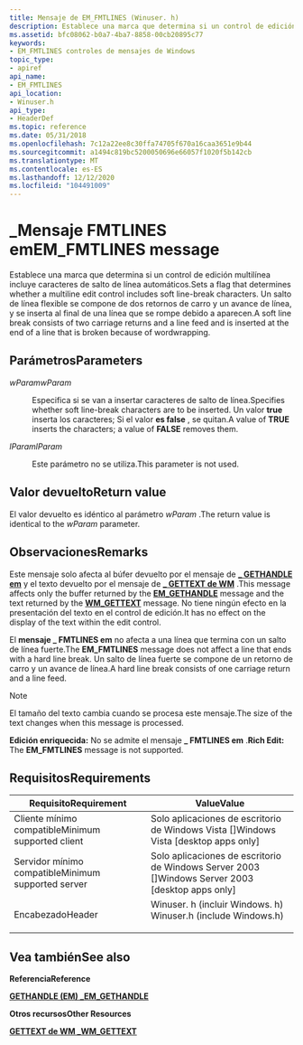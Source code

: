```yaml
---
title: Mensaje de EM_FMTLINES (Winuser. h)
description: Establece una marca que determina si un control de edición multilínea incluye caracteres de salto de línea automáticos. Un salto de línea flexible se compone de dos retornos de carro y un avance de línea, y se inserta al final de una línea que se rompe debido a aparecen.
ms.assetid: bfc08062-b0a7-4ba7-8858-00cb20895c77
keywords:
- EM_FMTLINES controles de mensajes de Windows
topic_type:
- apiref
api_name:
- EM_FMTLINES
api_location:
- Winuser.h
api_type:
- HeaderDef
ms.topic: reference
ms.date: 05/31/2018
ms.openlocfilehash: 7c12a22ee8c30ffa74705f670a16caa3651e9b44
ms.sourcegitcommit: a1494c819bc5200050696e66057f1020f5b142cb
ms.translationtype: MT
ms.contentlocale: es-ES
ms.lasthandoff: 12/12/2020
ms.locfileid: "104491009"
---
```

# <a name="em_fmtlines-message"></a><span data-ttu-id="4780c-105">\_Mensaje FMTLINES em</span><span class="sxs-lookup"><span data-stu-id="4780c-105">EM\_FMTLINES message</span></span>

<span data-ttu-id="4780c-106">Establece una marca que determina si un control de edición multilínea incluye caracteres de salto de línea automáticos.</span><span class="sxs-lookup"><span data-stu-id="4780c-106">Sets a flag that determines whether a multiline edit control includes soft line-break characters.</span></span> <span data-ttu-id="4780c-107">Un salto de línea flexible se compone de dos retornos de carro y un avance de línea, y se inserta al final de una línea que se rompe debido a aparecen.</span><span class="sxs-lookup"><span data-stu-id="4780c-107">A soft line break consists of two carriage returns and a line feed and is inserted at the end of a line that is broken because of wordwrapping.</span></span>

## <a name="parameters"></a><span data-ttu-id="4780c-108">Parámetros</span><span class="sxs-lookup"><span data-stu-id="4780c-108">Parameters</span></span>

<dl> <dt>

<span data-ttu-id="4780c-109">*wParam*</span><span class="sxs-lookup"><span data-stu-id="4780c-109">*wParam*</span></span> 
</dt> <dd>

<span data-ttu-id="4780c-110">Especifica si se van a insertar caracteres de salto de línea.</span><span class="sxs-lookup"><span data-stu-id="4780c-110">Specifies whether soft line-break characters are to be inserted.</span></span> <span data-ttu-id="4780c-111">Un valor **true** inserta los caracteres; Si el valor **es false** , se quitan.</span><span class="sxs-lookup"><span data-stu-id="4780c-111">A value of **TRUE** inserts the characters; a value of **FALSE** removes them.</span></span>

</dd> <dt>

<span data-ttu-id="4780c-112">*lParam*</span><span class="sxs-lookup"><span data-stu-id="4780c-112">*lParam*</span></span> 
</dt> <dd>

<span data-ttu-id="4780c-113">Este parámetro no se utiliza.</span><span class="sxs-lookup"><span data-stu-id="4780c-113">This parameter is not used.</span></span>

</dd> </dl>

## <a name="return-value"></a><span data-ttu-id="4780c-114">Valor devuelto</span><span class="sxs-lookup"><span data-stu-id="4780c-114">Return value</span></span>

<span data-ttu-id="4780c-115">El valor devuelto es idéntico al parámetro *wParam* .</span><span class="sxs-lookup"><span data-stu-id="4780c-115">The return value is identical to the *wParam* parameter.</span></span>

## <a name="remarks"></a><span data-ttu-id="4780c-116">Observaciones</span><span class="sxs-lookup"><span data-stu-id="4780c-116">Remarks</span></span>

<span data-ttu-id="4780c-117">Este mensaje solo afecta al búfer devuelto por el mensaje de [**\_ GETHANDLE em**](em-gethandle.md) y el texto devuelto por el mensaje de [**\_ GETTEXT de WM**](/windows/desktop/winmsg/wm-gettext) .</span><span class="sxs-lookup"><span data-stu-id="4780c-117">This message affects only the buffer returned by the [**EM\_GETHANDLE**](em-gethandle.md) message and the text returned by the [**WM\_GETTEXT**](/windows/desktop/winmsg/wm-gettext) message.</span></span> <span data-ttu-id="4780c-118">No tiene ningún efecto en la presentación del texto en el control de edición.</span><span class="sxs-lookup"><span data-stu-id="4780c-118">It has no effect on the display of the text within the edit control.</span></span>

<span data-ttu-id="4780c-119">El **mensaje \_ FMTLINES em** no afecta a una línea que termina con un salto de línea fuerte.</span><span class="sxs-lookup"><span data-stu-id="4780c-119">The **EM\_FMTLINES** message does not affect a line that ends with a hard line break.</span></span> <span data-ttu-id="4780c-120">Un salto de línea fuerte se compone de un retorno de carro y un avance de línea.</span><span class="sxs-lookup"><span data-stu-id="4780c-120">A hard line break consists of one carriage return and a line feed.</span></span>

> [!Note]  
> <span data-ttu-id="4780c-121">El tamaño del texto cambia cuando se procesa este mensaje.</span><span class="sxs-lookup"><span data-stu-id="4780c-121">The size of the text changes when this message is processed.</span></span>

 

<span data-ttu-id="4780c-122">**Edición enriquecida:** No se admite el mensaje **\_ FMTLINES em** .</span><span class="sxs-lookup"><span data-stu-id="4780c-122">**Rich Edit:** The **EM\_FMTLINES** message is not supported.</span></span>

## <a name="requirements"></a><span data-ttu-id="4780c-123">Requisitos</span><span class="sxs-lookup"><span data-stu-id="4780c-123">Requirements</span></span>



| <span data-ttu-id="4780c-124">Requisito</span><span class="sxs-lookup"><span data-stu-id="4780c-124">Requirement</span></span> | <span data-ttu-id="4780c-125">Value</span><span class="sxs-lookup"><span data-stu-id="4780c-125">Value</span></span> |
|-------------------------------------|----------------------------------------------------------------------------------------------------------|
| <span data-ttu-id="4780c-126">Cliente mínimo compatible</span><span class="sxs-lookup"><span data-stu-id="4780c-126">Minimum supported client</span></span><br/> | <span data-ttu-id="4780c-127">Solo aplicaciones de escritorio de Windows Vista \[\]</span><span class="sxs-lookup"><span data-stu-id="4780c-127">Windows Vista \[desktop apps only\]</span></span><br/>                                                           |
| <span data-ttu-id="4780c-128">Servidor mínimo compatible</span><span class="sxs-lookup"><span data-stu-id="4780c-128">Minimum supported server</span></span><br/> | <span data-ttu-id="4780c-129">Solo aplicaciones de escritorio de Windows Server 2003 \[\]</span><span class="sxs-lookup"><span data-stu-id="4780c-129">Windows Server 2003 \[desktop apps only\]</span></span><br/>                                                     |
| <span data-ttu-id="4780c-130">Encabezado</span><span class="sxs-lookup"><span data-stu-id="4780c-130">Header</span></span><br/>                   | <dl> <span data-ttu-id="4780c-131"><dt>Winuser. h (incluir Windows. h)</dt></span><span class="sxs-lookup"><span data-stu-id="4780c-131"><dt>Winuser.h (include Windows.h)</dt></span></span> </dl> |



## <a name="see-also"></a><span data-ttu-id="4780c-132">Vea también</span><span class="sxs-lookup"><span data-stu-id="4780c-132">See also</span></span>

<dl> <dt>

<span data-ttu-id="4780c-133">**Referencia**</span><span class="sxs-lookup"><span data-stu-id="4780c-133">**Reference**</span></span>
</dt> <dt>

[<span data-ttu-id="4780c-134">**GETHANDLE (EM) \_**</span><span class="sxs-lookup"><span data-stu-id="4780c-134">**EM\_GETHANDLE**</span></span>](em-gethandle.md)
</dt> <dt>

<span data-ttu-id="4780c-135">**Otros recursos**</span><span class="sxs-lookup"><span data-stu-id="4780c-135">**Other Resources**</span></span>
</dt> <dt>

[<span data-ttu-id="4780c-136">**GETTEXT de WM \_**</span><span class="sxs-lookup"><span data-stu-id="4780c-136">**WM\_GETTEXT**</span></span>](/windows/desktop/winmsg/wm-gettext)
</dt> </dl>

 

